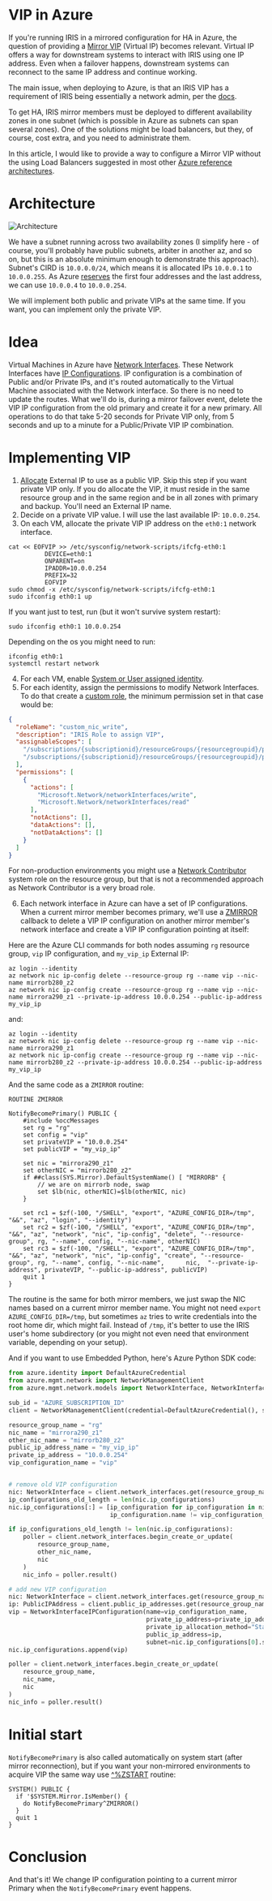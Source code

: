# VIP in Azure

If you're running IRIS in a mirrored configuration for HA in Azure, the question of providing a [Mirror VIP](https://docs.intersystems.com/irislatest/csp/docbook/DocBook.UI.Page.cls?KEY=GHA_mirror_set_config#GHA_mirror_set_virtualip) (Virtual IP) becomes relevant. Virtual IP offers a way for downstream systems to interact with IRIS using one IP address. Even when a failover happens, downstream systems can reconnect to the same IP address and continue working.

The main issue, when deploying to Azure, is that an IRIS VIP has a requirement of IRIS being essentially a network admin, per the [docs](https://docs.intersystems.com/irislatest/csp/docbook/DocBook.UI.Page.cls?KEY=GHA_mirror_set).

To get HA, IRIS mirror members must be deployed to different availability zones in one subnet (which is possible in Azure as subnets can span several zones). One of the solutions might be load balancers, but they, of course, cost extra, and you need to administrate them.

In this article, I would like to provide a way to configure a Mirror VIP without the using Load Balancers suggested in most other [Azure reference architectures](https://community.intersystems.com/post/intersystems-example-reference-architecture-microsoft-azure-resource-manager-arm). 

# Architecture

![Architecture](https://github.com/eduard93/Articles/assets/5127457/68e25544-1067-412c-adc8-442afbaa8079)

We have a subnet running across two availability zones (I simplify here - of course, you'll probably have public subnets, arbiter in another az, and so on, but this is an absolute minimum enough to demonstrate this approach). Subnet's CIRD is `10.0.0.0/24`, which means it is allocated IPs `10.0.0.1` to `10.0.0.255`. As Azure [reserves](https://learn.microsoft.com/en-us/azure/virtual-network/virtual-networks-faq#are-there-any-restrictions-on-using-ip-addresses-within-these-subnets) the first four addresses and the last address, we can use `10.0.0.4` to `10.0.0.254`.

We will implement both public and private VIPs at the same time. If you want, you can implement only the private VIP.

# Idea

Virtual Machines in Azure have [Network Interfaces](https://learn.microsoft.com/en-us/azure/virtual-network/virtual-network-network-interface?tabs=azure-portal). These Network Interfaces have [IP Configurations](https://learn.microsoft.com/en-us/azure/virtual-network/ip-services/virtual-network-network-interface-addresses?tabs=nic-address-portal). IP configuration is a combination of Public and/or Private IPs, and it's routed automatically to the Virtual Machine associated with the Network interface. So there is no need to update the routes. What we'll do is, during a mirror failover event, delete the VIP IP configuration from the old primary and create it for a new primary. All operations to do that take 5-20 seconds for Private VIP only, from 5 seconds and up to a minute for a Public/Private VIP IP combination.

# Implementing VIP

1. [Allocate](https://learn.microsoft.com/en-us/azure/virtual-network/ip-services/create-public-ip-cli?tabs=create-public-ip-standard%2Ccreate-public-ip-zonal%2Crouting-preference) External IP to use as a public VIP. Skip this step if you want private VIP only. If you do allocate the VIP, it must reside in the same resource group and in the same region and be in all zones with primary and backup. You'll need an External IP name.
2. Decide on a private VIP value. I will use the last available IP: `10.0.0.254`.
3. On each VM, allocate the private VIP IP address on the `eth0:1` network interface.

```
cat << EOFVIP >> /etc/sysconfig/network-scripts/ifcfg-eth0:1
          DEVICE=eth0:1
          ONPARENT=on
          IPADDR=10.0.0.254
          PREFIX=32
          EOFVIP
sudo chmod -x /etc/sysconfig/network-scripts/ifcfg-eth0:1
sudo ifconfig eth0:1 up
```

If you want just to test, run (but it won't survive system restart):

```
sudo ifconfig eth0:1 10.0.0.254
```

Depending on the os you might need to run:

```
ifconfig eth0:1
systemctl restart network
```
4. For each VM, enable [System or User assigned identity](https://learn.microsoft.com/en-us/entra/identity/managed-identities-azure-resources/managed-identity-best-practice-recommendations).
5. For each identity, assign the permissions to modify Network Interfaces. To do that create a [custom role](https://learn.microsoft.com/en-us/azure/role-based-access-control/custom-roles), the minimum permission set in that case would be:
```json
{
  "roleName": "custom_nic_write",
  "description": "IRIS Role to assign VIP",
  "assignableScopes": [
    "/subscriptions/{subscriptionid}/resourceGroups/{resourcegroupid}/providers/Microsoft.Network/networkInterfaces/{nicid_primary}",
    "/subscriptions/{subscriptionid}/resourceGroups/{resourcegroupid}/providers/Microsoft.Network/networkInterfaces/{nicid_backup}"
  ],
  "permissions": [
    {
      "actions": [
        "Microsoft.Network/networkInterfaces/write",
        "Microsoft.Network/networkInterfaces/read"
      ],
      "notActions": [],
      "dataActions": [],
      "notDataActions": []
    }
  ]
}
```

For non-production environments you might use a [Network Contributor](https://learn.microsoft.com/en-us/azure/role-based-access-control/built-in-roles#network-contributor) system role on the resource group, but that is not a recommended approach as Network Contributor is a very broad role.

6. Each network interface in Azure can have a set of IP configurations. When a current mirror member becomes primary, we'll use a [ZMIRROR](https://docs.intersystems.com/irislatest/csp/docbook/DocBook.UI.Page.cls?KEY=GHA_mirror_set_config#GHA_mirror_set_tunable_params_zmirror_routine) callback to delete a VIP IP configuration on another mirror member's network interface and create a VIP IP configuration pointing at itself: 

Here are the Azure CLI commands for both nodes assuming `rg` resource group, `vip` IP configuration, and `my_vip_ip` External IP:

```
az login --identity
az network nic ip-config delete --resource-group rg --name vip --nic-name mirrorb280_z2
az network nic ip-config create --resource-group rg --name vip --nic-name mirrora290_z1 --private-ip-address 10.0.0.254 --public-ip-address my_vip_ip
```
and:
```
az login --identity
az network nic ip-config delete --resource-group rg --name vip --nic-name mirrora290_z1
az network nic ip-config create --resource-group rg --name vip --nic-name mirrorb280_z2 --private-ip-address 10.0.0.254 --public-ip-address my_vip_ip
```

And the same code as a `ZMIRROR` routine:

```objectscript
ROUTINE ZMIRROR

NotifyBecomePrimary() PUBLIC {
    #include %occMessages
    set rg = "rg"
    set config = "vip"
    set privateVIP = "10.0.0.254"
    set publicVIP = "my_vip_ip"

    set nic = "mirrora290_z1"
    set otherNIC = "mirrorb280_z2"
    if ##class(SYS.Mirror).DefaultSystemName() [ "MIRRORB" {
        // we are on mirrorb node, swap
        set $lb(nic, otherNIC)=$lb(otherNIC, nic)
    }

    set rc1 = $zf(-100, "/SHELL", "export", "AZURE_CONFIG_DIR=/tmp", "&&", "az", "login", "--identity")
    set rc2 = $zf(-100, "/SHELL", "export", "AZURE_CONFIG_DIR=/tmp", "&&", "az", "network", "nic", "ip-config", "delete", "--resource-group", rg, "--name", config, "--nic-name", otherNIC)
    set rc3 = $zf(-100, "/SHELL", "export", "AZURE_CONFIG_DIR=/tmp", "&&", "az", "network", "nic", "ip-config", "create", "--resource-group", rg, "--name", config, "--nic-name",      nic,  "--private-ip-address", privateVIP, "--public-ip-address", publicVIP)
    quit 1
}
```

The routine is the same for both mirror members, we just swap the NIC names based on a current mirror member name. You might not need `export AZURE_CONFIG_DIR=/tmp`, but sometimes `az` tries to write credentials into the root home dir, which might fail. Instead of `/tmp`, it's better to use the IRIS user's home subdirectory (or you might not even need that environment variable, depending on your setup). 

And if you want to use Embedded Python, here's Azure Python SDK code:

```python
from azure.identity import DefaultAzureCredential
from azure.mgmt.network import NetworkManagementClient
from azure.mgmt.network.models import NetworkInterface, NetworkInterfaceIPConfiguration, PublicIPAddress

sub_id = "AZURE_SUBSCRIPTION_ID"
client = NetworkManagementClient(credential=DefaultAzureCredential(), subscription_id=sub_id)

resource_group_name = "rg"
nic_name = "mirrora290_z1"
other_nic_name = "mirrorb280_z2"
public_ip_address_name = "my_vip_ip"
private_ip_address = "10.0.0.254"
vip_configuration_name = "vip"


# remove old VIP configuration
nic: NetworkInterface = client.network_interfaces.get(resource_group_name, other_nic_name)
ip_configurations_old_length = len(nic.ip_configurations)
nic.ip_configurations[:] = [ip_configuration for ip_configuration in nic.ip_configurations if
                            ip_configuration.name != vip_configuration_name]

if ip_configurations_old_length != len(nic.ip_configurations):
    poller = client.network_interfaces.begin_create_or_update(
        resource_group_name,
        other_nic_name,
        nic
    )
    nic_info = poller.result()

# add new VIP configuration
nic: NetworkInterface = client.network_interfaces.get(resource_group_name, nic_name)
ip: PublicIPAddress = client.public_ip_addresses.get(resource_group_name, public_ip_address_name)
vip = NetworkInterfaceIPConfiguration(name=vip_configuration_name,
                                      private_ip_address=private_ip_address,
                                      private_ip_allocation_method="Static",
                                      public_ip_address=ip,
                                      subnet=nic.ip_configurations[0].subnet)
nic.ip_configurations.append(vip)

poller = client.network_interfaces.begin_create_or_update(
    resource_group_name,
    nic_name,
    nic
)
nic_info = poller.result()
```

# Initial start

`NotifyBecomePrimary` is also called automatically on system start (after mirror reconnection), but if you want your non-mirrored environments to acquire VIP the same way use [^%ZSTART](https://docs.intersystems.com/irislatest/csp/docbook/DocBook.UI.Page.cls?KEY=GSTU_customize_startstop) routine:

```objectscript
SYSTEM() PUBLIC {
  if '$SYSTEM.Mirror.IsMember() {
    do NotifyBecomePrimary^ZMIRROR()
  }
  quit 1
}
```

# Conclusion

And that's it! We change IP configuration pointing to a current mirror Primary when the `NotifyBecomePrimary` event happens.
